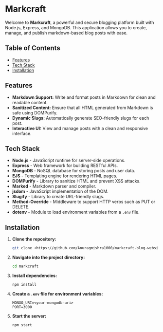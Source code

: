 # **Markcraft**

Welcome to **Markcraft**, a powerful and secure blogging platform built with Node.js, Express, and MongoDB. This application allows you to create, manage, and publish markdown-based blog posts with ease.


## **Table of Contents**

- [Features](#features)
- [Tech Stack](#tech-stack)
- [Installation](#installation)


## **Features**

- **Markdown Support:** Write and format posts in Markdown for clean and readable content.
- **Sanitized Content:** Ensure that all HTML generated from Markdown is safe using DOMPurify.
- **Dynamic Slugs:** Automatically generate SEO-friendly slugs for each post.
- **Interactive UI:** View and manage posts with a clean and responsive interface.

## **Tech Stack**

- **Node.js** - JavaScript runtime for server-side operations.
- **Express** - Web framework for building RESTful APIs.
- **MongoDB** - NoSQL database for storing posts and user data.
- **EJS** - Templating engine for rendering HTML pages.
- **DOMPurify** - Library to sanitize HTML and prevent XSS attacks.
- **Marked** - Markdown parser and compiler.
- **jsdom** - JavaScript implementation of the DOM.
- **Slugify** - Library to create URL-friendly slugs.
- **Method-Override** - Middleware to support HTTP verbs such as PUT or DELETE.
- **dotenv** - Module to load environment variables from a `.env` file.

## **Installation**

1. **Clone the repository:**
    ```bash
    git clone <https://github.com/Anuragmishra1000/markcraft-blog-website>
    ```

2. **Navigate into the project directory:**
    ```bash
    cd markcraft
    ```

3. **Install dependencies:**
    ```bash
    npm install
    ```

4. **Create a `.env` file for environment variables:**
    ```env
    MONGO_URI=<your-mongodb-uri>
    PORT=3000
    ```

5. **Start the server:**
    ```bash
    npm start
    ```
